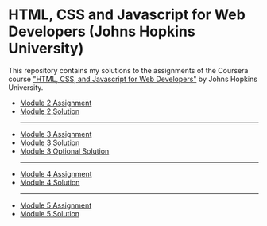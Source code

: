 # HTML, CSS and Javascript for Web Developers (Johns Hopkins University)
This repository contains my solutions to the assignments of the Coursera course ["HTML, CSS, and Javascript for Web Developers"](https://www.coursera.org/learn/html-css-javascript-for-web-developers) by Johns Hopkins University.
* [Module 2 Assignment](https://github.com/jhu-ep-coursera/fullstack-course4/blob/master/assignments/assignment2/Assignment-2.md) 
* [Module 2 Solution](https://sespector.github.io/HTML-Coursera/Assignments/Module2/Index.html) <hr>
* [Module 3 Assignment](https://github.com/jhu-ep-coursera/fullstack-course4/blob/master/assignments/assignment3/Assignment-3.md) 
* [Module 3 Solution](https://sespector.github.io/HTML-Coursera/Assignments/Module3/)
* [Module 3 Optional Solution](https://sespector.github.io/HTML-Coursera/Assignments/Module3a/) <hr>
* [Module 4 Assignment](https://sespector.github.io/HTML-Coursera/Assignments/Module4/Assignment-4.md)
* [Module 4 Solution](https://sespector.github.io/HTML-Coursera/Assignments/Module4/) <hr>
* [Module 5 Assignment](https://github.com/jhu-ep-coursera/fullstack-course4/blob/master/assignments/assignment5/Assignment-5.md)
* [Module 5 Solution](https://sespector.github.io/HTML-Coursera/Assignments/Module5/)
